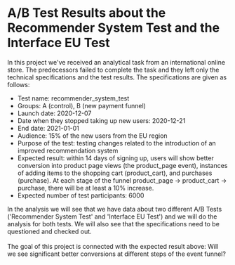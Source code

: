 # A/B Test Results about the Recommender System Test and the Interface EU Test
In this project we've received an analytical task from an international online store. The predecessors failed to complete the task and they left only the technical specifications and the test results. The specifications are given as follows:

- Test name: recommender_system_test <br>
- Groups: А (control), B (new payment funnel) <br>
- Launch date: 2020-12-07 <br>
- Date when they stopped taking up new users: 2020-12-21 <br>
- End date: 2021-01-01 <br>
- Audience: 15% of the new users from the EU region <br>
- Purpose of the test: testing changes related to the introduction of an improved recommendation system <br>
- Expected result: within 14 days of signing up, users will show better conversion into product page views (the product_page event), instances of adding items to the shopping cart (product_cart), and purchases (purchase). At each stage of the funnel product_page → product_cart → purchase, there will be at least a 10% increase. <br>
- Expected number of test participants: 6000


In the analysis we will see that we have data about two different A/B Tests ('Recommender System Test' and 'Interface EU Test') and we will do the analysis for both tests. We will also see that the specifications need to be questioned and checked out. <br> <br>
The goal of this project is connected with the expected result above: Will we see significant better conversions at different steps of the event funnel?
 
